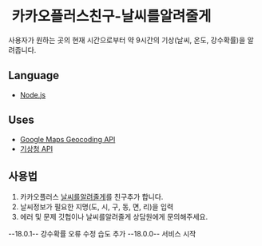 #  카카오플러스친구-날씨를알려줄게
사용자가 원하는 곳의 현재 시간으로부터 약 9시간의 기상(날씨, 온도, 강수확률)을 알려줍니다.
## Language 
- [Node.js](https://nodejs.org/ko/ "Node.js")

## Uses
- [Google Maps Geocoding API](https://developers.google.com/maps/documentation/javascript/geocoding?hl=ko "Google Maps Geocoding API")
- [기상청 API](http://www.weather.go.kr/weather/lifenindustry/sevice_rss.jsp "기상청 API")

## 사용법
1. 카카오플러스 [날씨를알려줄게](http://pf.kakao.com/_HxilPxl "날씨를알려줄게")를 친구추가 합니다.
2. 날씨정보가 필요한 지명(도, 시, 구, 동, 면, 리)을 입력
3. 에러 및 문제 깃헙이나 날씨를알려줄게 상담원에게 문의해주세요.

--18.0.1--
강수확률 오류 수정
습도 추가
--18.0.0--
서비스 시작 
